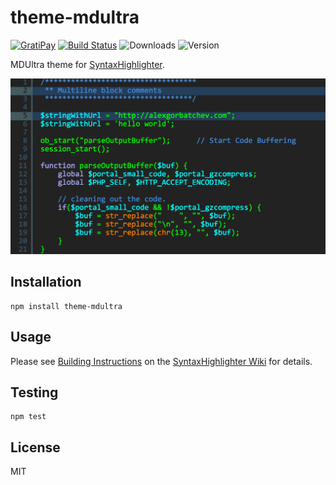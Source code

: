 # theme-mdultra

[![GratiPay](https://img.shields.io/gratipay/user/alexgorbatchev.svg)](https://gratipay.com/alexgorbatchev/)
[![Build Status](https://travis-ci.org/syntaxhighlighter/theme-mdultra.svg)](https://travis-ci.org/syntaxhighlighter/theme-mdultra)
![Downloads](https://img.shields.io/npm/dm/theme-mdultra.svg)
![Version](https://img.shields.io/npm/v/theme-mdultra.svg)

MDUltra theme for [SyntaxHighlighter](https://github.com/syntaxhighlighter/syntaxhighlighter).

<img src="screenshot.png" width="640" />

## Installation

```
npm install theme-mdultra
```

## Usage

Please see [Building Instructions](https://github.com/syntaxhighlighter/syntaxhighlighter/wiki/Building) on the [SyntaxHighlighter Wiki](https://github.com/syntaxhighlighter/syntaxhighlighter/wiki) for details.

## Testing

```
npm test
```

## License

MIT
